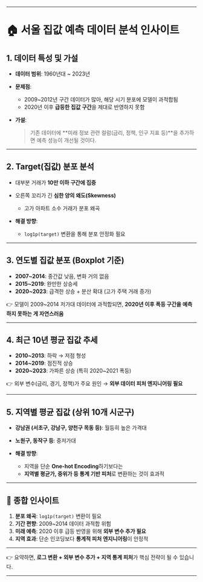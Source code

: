 
---

# 🏠 서울 집값 예측 데이터 분석 인사이트

## 1. 데이터 특성 및 가설

* **데이터 범위**: 1960년대 \~ 2023년
* **문제점**:

  * 2009\~2012년 구간 데이터가 많아, 해당 시기 분포에 모델이 과적합됨
  * 2020년 이후 **급등한 집값 구간**을 제대로 반영하지 못함
* **가설**:

  > 기존 데이터에 \*\*미래 정보 관련 컬럼(금리, 정책, 인구 지표 등)\*\*을 추가하면 예측 성능이 개선될 것이다.

---

## 2. Target(집값) 분포 분석

* 대부분 거래가 **10만 이하 구간에 집중**
* 오른쪽 꼬리가 긴 **심한 양의 왜도(Skewness)**

  * 고가 아파트 소수 거래가 분포 왜곡
* **해결 방향**:

  * `log1p(target)` 변환을 통해 분포 안정화 필요

---

## 3. 연도별 집값 분포 (Boxplot 기준)

* **2007\~2014**: 중간값 낮음, 변화 거의 없음
* **2015\~2019**: 완만한 상승세
* **2020\~2023**: 급격한 상승 + 분산 확대 (고가 주택 거래 증가)

👉 모델이 2009\~2014 저가대 데이터에 과적합되면, **2020년 이후 폭등 구간을 예측하지 못하는 게 자연스러움**

---

## 4. 최근 10년 평균 집값 추세

* **2010\~2013**: 하락 → 저점 형성
* **2014\~2019**: 점진적 상승
* **2020\~2023**: 가파른 상승 (특히 2020\~2021 폭등)

👉 외부 변수(금리, 경기, 정책)가 주요 원인 → **외부 데이터 피처 엔지니어링 필요**

---

## 5. 지역별 평균 집값 (상위 10개 시군구)

* **강남권 (서초구, 강남구, 양천구 목동 등)**: 월등히 높은 가격대
* **노원구, 동작구 등**: 중저가대
* **해결 방향**:

  * 지역을 단순 **One-hot Encoding**하기보다는
  * **지역별 평균가, 중위가 등 통계 기반 피처**로 변환하는 것이 효과적

---

## 📌 종합 인사이트

1. **분포 왜곡**: `log1p(target)` 변환이 필요
2. **기간 편향**: 2009\~2014 데이터 과적합 위험
3. **미래 예측**: 2020 이후 급등 반영을 위해 **외부 변수 추가 필요**
4. **지역 효과**: 단순 인코딩보다 **통계적 피처 엔지니어링**이 안정적

---

👉 요약하면, **로그 변환 + 외부 변수 추가 + 지역 통계 피처**가 핵심 전략이 될 수 있습니다.

---

